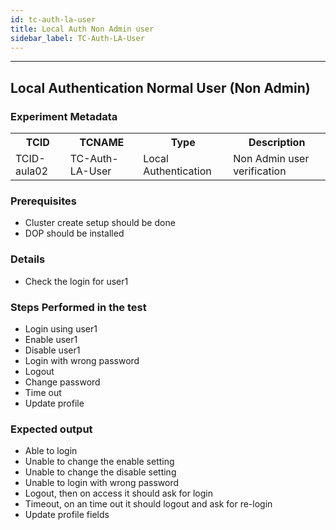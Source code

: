 ```yaml
---
id: tc-auth-la-user
title: Local Auth Non Admin user
sidebar_label: TC-Auth-LA-User
---
```

------


## Local Authentication Normal User (Non Admin)

### Experiment Metadata

<table>
  <tr>
    <th> TCID </th>
    <th> TCNAME </th>
    <th> Type </th>
    <th> Description </th>
  </tr>
  <tr>
    <td> TCID-aula02 </td>
    <td> TC-Auth-LA-User </td>
    <td> Local Authentication </td>
    <td> Non Admin user verification </td>
  </tr>
</table>

### Prerequisites
- Cluster create setup should be done
- DOP should be installed


### Details
- Check the login for user1 

### Steps Performed in the test

- Login using user1
- Enable user1
- Disable user1
- Login with wrong password
- Logout
- Change password
- Time out
- Update profile


### Expected output

- Able to login
- Unable to change the enable setting
- Unable to change the disable setting
- Unable to login with wrong password
- Logout, then on access it should ask for login
- Timeout, on an time out it should logout and ask for re-login
- Update profile fields

